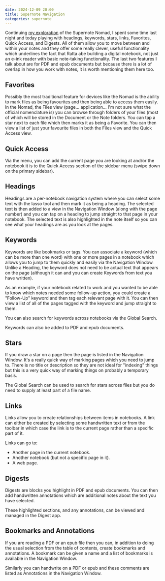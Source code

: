 ```yaml
---
date: 2024-12-09 20:00
title: Supernote Navigation
categories: supernote
---
```


Continuing [my exploration](https://blog.sgawolf.com/post/2024-12-08-supernote-first-impressions) of the Supernote Nomad, I spent some time last night and today playing with headings, keywords, stars, links, Favorites, Quick Access, and Digests. All of them allow you to move between and within your notes and they offer some really clever, useful functionality which underlines the fact that Ratta abe building a digital notebook, not just an e-ink reader with basic note-taking functionality. The last two features I talk about are for PDF and epub documents but because there is a lot of overlap in how you work with notes, it is worth mentioning them here too.

## Favorites

Possibly the most traditional feature for devices like the Nomad is the ability to mark files as being favourites and then being able to access them easily. In the Nomad, the Files view (page... application... I'm not sure what the official nomenclature is) you can browse through folders of your files (most of which will be stored in the Document or the Note folders. You can tap a star next to each file which then marks it as being a Favorite. You can then view a list of just your favourite files in both the Files view and the Quick Access view.

## Quick Access

Via the menu, you can add the current page you are looking at and/or the notebook it is to the Quick Access section of the sidebar menu (swipe down on the primary sidebar).

## Headings

Headings are a per-notebook navigation system where you can select some text with the lasso tool and then mark it as being a heading. The selected text is then added to a view in the Navigation Window (along with the page number) and you can tap on a heading to jump straight to that page in your notebook. The selected text is also highlighted in the note itself so you can see what your headings are as you look at the pages.

## Keywords

Keywords are like bookmarks or tags. You can associate a keyword (which can be more than one word) with one or more pages in a notebook which allows you to jump to them quickly and easily via the Navigation Window. Unlike a Heading, the keyword does not need to be actual text that appears on the page (although it can and you can create Keywords from text you have written).

As an example, if your notebook related to work and you wanted to be able to know which notes needed some follow-up action, you could create a "Follow-Up" keyword and then tag each relevant page with it. You can then view a list of all of the pages tagged with the keyword and jump straight to them.

You can also search for keywords across notebooks via the Global Search.

Keywords can also be added to PDF and epub documents.

## Stars

If you draw a star on a page then the page is listed in the Navigation Window. It's a really quick way of marking pages which you need to jump to. There is no title or description so they are not ideal for "indexing" things but this is a very quick way of marking things on probably a temporary basis.

The Global Search can be used to search for stars across files but you do need to supply at least part of a file name.

## Links

Links allow you to create relationships between items in notebooks. A link can either be created by selecting some handwritten text or from the toolbar in which case the link is to the current page rather than a specific part of it.

Links can go to:

* Another page in the current notebook.
* Another notebook (but not a specific page in it).
* A web page.

## Digests

Digests are blocks you highlight in PDF and epub documents. You can then add handwritten annotations which are additional notes about the text you have selected.

These highlighted sections, and any annotations, can be viewed and managed in the Digest app.

## Bookmarks and Annotations

If you are reading a PDF or an epub file then you can, in addition to doing the usual selection from the table of contents, create bookmarks and annotations. A bookmark can be given a name and a list of bookmarks is available in the Navigation Window.

Similarly you can handwrite on a PDF or epub and these comments are listed as Annotations in the Navigation Window.

